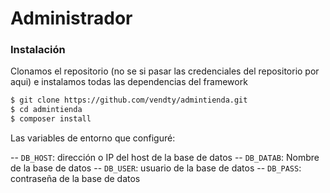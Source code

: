 # Administrador

### Instalación

Clonamos el repositorio (no se si pasar las credenciales del repositorio por aqui)
e instalamos todas las dependencias del framework

```sh
$ git clone https://github.com/vendty/admintienda.git
$ cd admintienda
$ composer install
```
Las variables de entorno que configuré:

-- ``DB_HOST``: dirección o IP del host de la base de datos
-- ``DB_DATAB``: Nombre de la base de datos
-- ``DB_USER``: usuario de la base de datos
-- ``DB_PASS``: contraseña de la base de datos